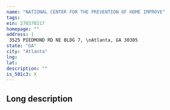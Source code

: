 ```yaml
---
name: "NATIONAL CENTER FOR THE PREVENTION OF HOME IMPROVE"
tags:
ein: 270370317
homepage: ""
address: |
 3525 PIEDMOND RD NE BLDG 7, \nAtlanta, GA 30305
state: "GA"
city: "Atlanta"
lng: 
lat: 
description: ""
is_501c3: X
---
```


## Long description


